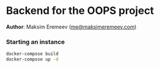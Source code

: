 # Backend for the OOPS project

**Author**: Maksim Eremeev (me@maksimeremeev.com)

### Starting an instance

```bash
docker-compose build
docker-compose up -d
```



